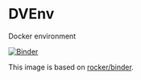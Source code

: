 # DVEnv
Docker environment

[![Binder](https://mybinder.org/badge_logo.svg)](https://mybinder.org/v2/gh/Venustiano/DVEnv/HEAD?urlpath=rstudio)


This image is based on [rocker/binder](https://rocker-project.org/images/versioned/binder.html).
